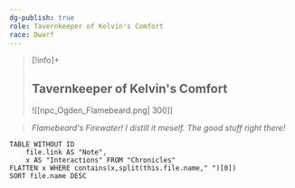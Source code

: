 ```yaml
---
dg-publish: true
role: Tavernkeeper of Kelvin's Comfort
race: Dwarf
---
```


> [!info]+
> ## Tavernkeeper of Kelvin's Comfort
> ![[npc_Ogden_Flamebeard.png| 300]]

> *Flamebeard's Firewater! I distill it meself. The good stuff right there!*

```dataview
TABLE WITHOUT ID
	file.link AS "Note", 
	x AS "Interactions" FROM "Chronicles"
FLATTEN x WHERE contains(x,split(this.file.name," ")[0])
SORT file.name DESC
```